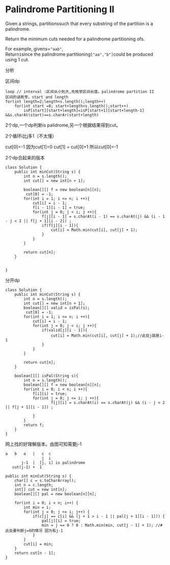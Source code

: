# Palindrome Partitioning II

Given a strings, partitionssuch that every substring of the partition is a palindrome.

Return the minimum cuts needed for a palindrome partitioning ofs.

For example, givens=`"aab"`,  
Return`1`since the palindrome partitioning`["aa","b"]`could be produced using 1 cut.

分析

区间dp

```text
loop // interval :区间从小到大,先枚举区间长度。palindrome partition II
区间的话枚举，start and length
for(int length=2;length<s.length();length++)
    for(int start =0; start+length<s.length();start++)
        isP[start][start+length]=isP[start+1][start+length-1] &&s.charAt(start)==s.charAr(start+length)
```

2个dp,一个dp判断is palidrome,另一个根据结果得到cut。

2个循环i比j多1（不太懂）

cut\[0\]=-1 因为cut\[1\]=0 cut\[1\] = cut\[0\]+1 所以cut\[0\]=-1

2个dp合起来的版本

```text
class Solution {
    public int minCut(String s) {
        int n = s.length();
        int cut[] = new int[n + 1];

        boolean[][] f = new boolean[n][n];
         cut[0] = -1;
        for(int i = 1; i <= n; i ++){ 
            cut[i] = i - 1;
            f[i - 1][i - 1] = true;
            for(int j = 0; j < i; j ++){
                f[j][i - 1] = s.charAt(i - 1) == s.charAt(j) && (i - 1 - j < 2 || f[j + 1][i - 2]) ;
                if(f[j][i - 1]){
                    cut[i] = Math.min(cut[i], cut[j] + 1);
                }
            }
        }

        return cut[n];
    }


}
```

分开dp

```text
class Solution {
    public int minCut(String s) {
        int n = s.length();
        int cut[] = new int[n + 1];
        boolean[][] valid = isPal(s);
         cut[0] = -1;
        for(int i = 1; i <= n; i ++){ 
            cut[i] = i - 1;
            for(int j = 0; j < i; j ++){
                if(valid[j][i - 1]){
                    cut[i] = Math.min(cut[i], cut[j] + 1);//此处j就是i-1
                }
            }
        }

        return cut[n];
    }

    boolean[][] isPal(String s){
        int n = s.length();
        boolean[][] f = new boolean[n][n];
        for(int i = 0; i < n; i ++){
            f[i][i] = true;
            for(int j = 0; j <= i; j ++){               
                    f[j][i] = s.charAt(i) == s.charAt(j) && (i - j < 2 || f[j + 1][i - 1]) ;

            }
        }
        return f;
    }
}
```

网上找的好理解版本。由图可知需要j-1

```text
a   b   a   |   c  c
                j  i
       j-1  |  [j, i] is palindrome
   cut(j-1) +  1
```

```text
public int minCut(String s) {
    char[] c = s.toCharArray();
    int n = c.length;
    int[] cut = new int[n];
    boolean[][] pal = new boolean[n][n];

    for(int i = 0; i < n; i++) {
        int min = i;
        for(int j = 0; j <= i; j++) {
            if(c[j] == c[i] && (j + 1 > i - 1 || pal[j + 1][i - 1])) {
                pal[j][i] = true;  
                min = j == 0 ? 0 : Math.min(min, cut[j - 1] + 1); //#此处要判断j=0的情况 因为有j-1
            }
        }
        cut[i] = min;
    }
    return cut[n - 1];
}
```

